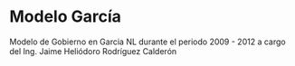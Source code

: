 # Modelo García
Modelo de Gobierno en Garcia NL durante el periodo 2009 - 2012 a cargo del Ing. Jaime Heliódoro Rodríguez Calderón
